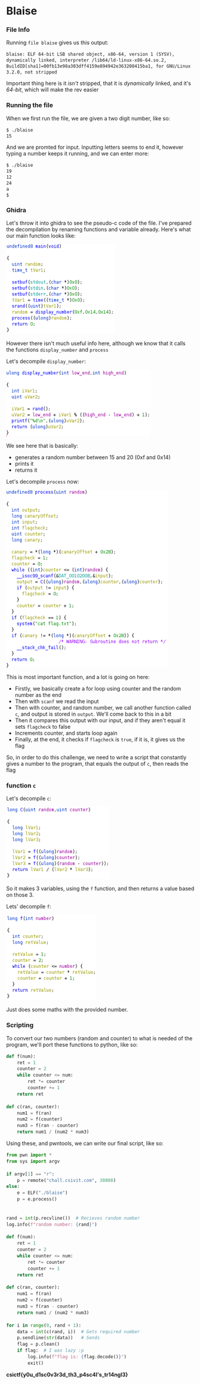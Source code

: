 # Blaise

### File Info

Running `file blaise` gives us this output:

```text
blaise: ELF 64-bit LSB shared object, x86-64, version 1 (SYSV), dynamically linked, interpreter /lib64/ld-linux-x86-64.so.2, BuildID[sha1]=00fb13e98a303dff4159e894942e363208415ba1, for GNU/Linux 3.2.0, not stripped
```

Important thing here is it _isn't_ stripped, that it is _dynamically_ linked, and it's _64-bit_, which will make the rev easier

### Running the file

When we first run the file, we are given a two digit number, like so:

```text
$ ./blaise
15
```

And we are promted for input. Inputting letters seems to end it, however typing a number keeps it running, and we can enter more:

```text
$ ./blaise
19
12
24
a
$
```

### Ghidra

Let's throw it into ghidra to see the pseudo-c code of the file. I've prepared the decompilation by renaming functions and variable already. Here's what our main function looks like:

![](../../../.gitbook/assets/blaisemain.png)

However there isn't much useful info here, although we know that it calls the functions `display_number` and `process`

Let's decompile `display_number`:

![](../../../.gitbook/assets/blaisedisplay.png)

We see here that is basically:

* generates a random number between 15 and 20 \(0xf and 0x14\) 
* prints it 
* returns it

Let's decompile `process` now:

![](../../../.gitbook/assets/blaiseprocess.png)

This is most important function, and a lot is going on here:

* Firstly, we basically create a for loop using counter and the random number as the end
* Then with `scanf` we read the input
* Then with counter, and random number, we call another function called `c`, and output is stored in `output`. We'll come back to this in a bit
* Then it compares this output with our input, and if they aren't equal it sets `flagcheck` to false
* Increments counter, and starts loop again
* Finally, at the end, it checks if `flagcheck` is `true`, if it is, it gives us the flag

So, in order to do this challenge, we need to write a script that constantly gives a number to the program, that equals the output of `c`, then reads the flag

### function `c`

Let's decompile `c`:

![](../../../.gitbook/assets/blaisec.png)

So it makes 3 variables, using the `f` function, and then returns a value based on those 3.

Lets' decompile `f`:

![](../../../.gitbook/assets/blaisef.png)

Just does some maths with the provided number.

### Scripting

To convert our two numbers \(random and counter\) to what is needed of the program, we'll port these functions to python, like so:

```python
def f(num):
    ret = 1
    counter = 2
    while counter <= num:
        ret *= counter
        counter += 1
    return ret

def c(ran, counter):
    num1 = f(ran)
    num2 = f(counter)
    num3 = f(ran - counter)
    return num1 / (num2 * num3)
```

Using these, and pwntools, we can write our final script, like so:

```python
from pwn import *
from sys import argv

if argv[1] == "r": 
    p = remote("chall.csivit.com", 30808)
else:
    e = ELF("./blaise")
    p = e.process()


rand = int(p.recvline())  # Recieves random number
log.info(f"random number: {rand}")

def f(num):
    ret = 1
    counter = 2
    while counter <= num:
        ret *= counter
        counter += 1
    return ret

def c(ran, counter):
    num1 = f(ran)
    num2 = f(counter)
    num3 = f(ran - counter)
    return num1 / (num2 * num3)

for i in range(0, rand + 1):
    data = int(c(rand, i))  # Gets required number
    p.sendline(str(data))   # Sends
    flag = p.clean()
    if flag:  # I was lazy :p
        log.info(f"flag is: {flag.decode()}")
        exit()
```

**csictf{y0u\_d1sc0v3r3d\_th3\_p4sc4l's\_tr14ngl3}**

